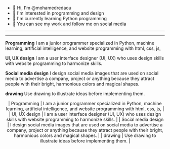 - 👋 Hi, I'm @mohamedredaou
- 👀 I'm interested in programming and design
- 🌱 I'm currently learning Python programming
- 🎉 You can see my work and follow me on social media

<!---
mohamedredaou/mohamedredaou is a ✨ special ✨ repository because its `README.md` (this file) appears on your GitHub profile.
You can click the Preview link to take a look at your changes.
--->

---


---

**Programming**
I am a junior programmer specialized in Python, machine learning, artificial intelligence, and website programming with html, css, js,

**UI, UX design**
I am a user interface designer (UI, UX) who uses design skills with website programming to harmonize skills.

**Social media design**
I design social media images that are used on social media to advertise a company, project or anything because they attract people with their bright, harmonious colors and magical shapes.

**drawing**
Use drawing to illustrate ideas before implementing them.

</div>

<div align="center">

| Programming | I am a junior programmer specialized in Python, machine learning, artificial intelligence, and website programming with html, css, js, |
| UI, UX design | I am a user interface designer (UI, UX) who uses design skills with website programming to harmonize skills. |
| Social media design | I design social media images that are used on social media to advertise a company, project or anything because they attract people with their bright, harmonious colors and magical shapes. |
| drawing | Use drawing to illustrate ideas before implementing them. |

</div>
